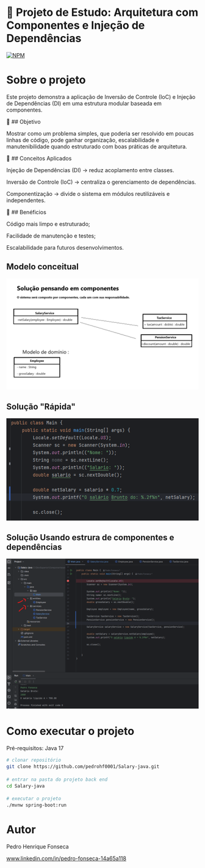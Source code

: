 # 🚀 Projeto de Estudo: Arquitetura com Componentes e Injeção de Dependências
[![NPM](https://img.shields.io/npm/l/react)](https://github.com/pedrohf0001/Salary-java/blob/main/LICENSE) 

# Sobre o projeto

Este projeto demonstra a aplicação de Inversão de Controle (IoC) e Injeção de Dependências (DI) em uma estrutura modular baseada em componentes.

🎯 ## Objetivo

Mostrar como um problema simples, que poderia ser resolvido em poucas linhas de código, pode ganhar organização, escalabilidade e manutenibilidade quando estruturado com boas práticas de arquitetura.

🔑 ## Conceitos Aplicados

Injeção de Dependências (DI) → reduz acoplamento entre classes.

Inversão de Controle (IoC) → centraliza o gerenciamento de dependências.

Componentização → divide o sistema em módulos reutilizáveis e independentes.

🚀 ## Benéficios 

Código mais limpo e estruturado;

Facilidade de manutenção e testes;

Escalabilidade para futuros desenvolvimentos.

## Modelo conceitual
![Modelo Conceitual](https://github.com/pedrohf0001/assets/blob/c6b3cebf1cfadab867c62086133abe575729661c/Componentes%20e%20inje%C3%A7%C3%A3o%20de%20depend%C3%AAncia.png)


## Solução "Rápida"
![Modelo Conceitual](https://github.com/pedrohf0001/assets/blob/1ffa74321f4214713cc4b83b4a3d4a313c745662/Salary-Java/Solu%C3%A7%C3%A3o%20Simples.png)

## Solução Usando estrura de componentes e dependências
![Modelo Conceitual](https://github.com/pedrohf0001/assets/blob/1ffa74321f4214713cc4b83b4a3d4a313c745662/Salary-Java/inje%C3%A7%C3%A3o%20de%20depencia%20-%20codigo.png)

# Como executar o projeto

Pré-requisitos: Java 17

```bash
# clonar repositório
git clone https://github.com/pedrohf0001/Salary-java.git

# entrar na pasta do projeto back end
cd Salary-java

# executar o projeto
./mvnw spring-boot:run
```
# Autor

Pedro Henrique Fonseca

www.linkedin.com/in/pedro-fonseca-14a65a118


